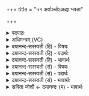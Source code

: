 +++
title = "५१ अर्वाञ्चोऽअद्या भवता"

+++
<details><summary>पदपाठः</summary>

अ॒र्वाञ्चः॑। अ॒द्य। भ॒व॒त॒। य॒ज॒त्राः॒। आ। वः॒। हार्दि। भय॑मानः। व्य॒ये॒य॒म्। त्राध्व॑म्। नः॒। दे॒वाः॒। नि॒जुर॒ऽइति॑ नि॒जुरः॑। वृक॑स्य। त्राध्व॑म्। क॒र्त्तात्। अ॒व॒पद॒ इत्य॑व॒ऽपदः॑। य॒ज॒त्राः॒। ५१।
</details>

<details><summary>अधिमन्त्रम् (VC)</summary>

- विश्वेदेवा देवताः
- कूर्म ऋषिः
- त्रिष्टुप्
- धैवतः
</details>

<details><summary>दयानन्द-सरस्वती (हि) - विषयः</summary>

फिर उसी विषय को अगले मन्त्र में कहा है ॥
</details>

<details><summary>दयानन्द-सरस्वती (हि) - पदार्थः</summary>

पदार्थान्वयभाषाः -  हे (यजत्राः) सङ्गति करनेहारे (देवाः) विद्वानो ! तुम लोग (अद्य) आज (अर्वाञ्चः) हमारे सम्मुख (भवत) हूजिये अर्थात् हमसे विरुद्ध विमुख मत रहिये (भयमानः) डरता हुआ मैं (वः) तुम्हारे (हार्दि) मनोगत को (आ, व्ययेयम्) अच्छे प्रकार होऊँ (नः) हमको (निजुरः) हिंसक (वृकस्य) चोर वा व्याघ्र के सम्बन्ध से (त्राध्वम्) बचाओ। हे (यजत्राः) विद्वानों का सत्कार करनेवाले लोगो ! तुम (अवपदः) जिसमें गिर पड़ते उस (कर्त्तात्) कूप वा गढ़े से हमारी (त्राध्वम्) रक्षा करो ॥५१ ॥
</details>

<details><summary>दयानन्द-सरस्वती (हि) - भावार्थः</summary>

भावार्थभाषाः -  प्रजापुरुषों को राजपुरुषों से ऐसे प्रार्थना करनी चाहिये कि हे पूज्य राजपुरुष विद्वानो ! तुम सदैव हमारे अविरोधी कपटादिरहित और भय के निवारक होओ। चोर, व्याघ्रादि और मार्ग शोधने से गढ़े आदि से हमारी रक्षा करो ॥५१ ॥
</details>

<details><summary>दयानन्द-सरस्वती (सं) - विषयः</summary>

पुनस्तमेव विषयमाह ॥
</details>

<details><summary>दयानन्द-सरस्वती (सं) - पदार्थः</summary>

पदार्थान्वयभाषाः -  हे यजत्रा देवा ! यूयमद्यार्वाञ्चो भवत भयमानोऽहं वो हार्दि आव्ययेयं नो निजुरो वृकस्य सकाशात् त्राध्वम्। हे यजत्राः ! यूयमवपदः कर्त्तादस्मान् त्राध्वम् ॥५१ ॥
</details>

<details><summary>दयानन्द-सरस्वती (सं) - भावार्थः</summary>

भावार्थभाषाः -  प्रजापुरुषै राजजना एवं प्रार्थनीयाः। हे पूज्या राजपुरुषा विद्वांसो ! यूयं सदैवास्मदविरोधिनः कपटादिरहिता भयनिवारका भवत। चोरव्याघ्रादिभ्यो मार्गादिशोधनेन गर्त्तादिभ्यश्चास्मान् रक्षत ॥५१ ॥
</details>

<details><summary>सविता जोशी ← दयानन्दः (म) - भावार्थः</summary>

भावार्थभाषाः -  प्रजेने राजाला अशी प्रार्थना केली पाहिजे की, हे पूज्य विद्वान राजपुरुषांनो ! तुम्ही आम्हाला विरोध करू नका, कपटीपणा करू नका व भय नाहीसे करा. चोर, वाघ मार्ग आक्रमित असता खड्डे इत्यादींपासून आमचे रक्षण करा.
</details>
